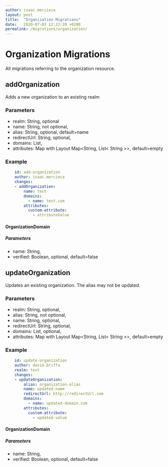 ```yaml
---
author: isaac.mercieca
layout: post
title:  "Organization Migrations"
date:   2020-07-03 12:22:20 +0200
permalink: /migrations/organization/
---
```

# Organization Migrations
All migrations referring to the organization resource.

## addOrganization
Adds a new organization to an existing realm

### Parameters
- realm: String, optional
- name: String, not optional,
- alias: String, optional, default=name
- redirectUrl: String, optional,
- domains: List<OrganizationDomain>,
- attributes: Map with Layout Map<String, List< String >>, default=empty

### Example
```yaml
    id: add-organization
    author: isaac.mercieca
    changes:
    - addOrganization:
        name: test
        domains:
          - name: test.com
        attributes:
          custom-attribute: 
            - attributeValue
```

#### OrganizationDomain
##### Parameters
- name: String,
- verified: Boolean, optional, default=false

## updateOrganization
Updates an existing organization. The alias may not be updated.

### Parameters
- realm: String, optional,
- alias: String, not optional,
- name: String, optional,
- redirectUrl: String, optional,
- domains: List<OrganizationDomain>, optional,
- attributes: Map with Layout Map<String, List< String >>, default=empty

### Example
```yaml
    id: update-organization
    author: david.briffa
    realm: test
    changes:
    - updateOrganization:
        alias: organization-alias
        name: updated-name
        redirectUrl: http://redirectUrl.com
        domains:
          - name: updated-domain.com
        attributes:
          custom-attribute: 
            - updated-value
```

#### OrganizationDomain
##### Parameters
- name: String,
- verified: Boolean, optional, default=false